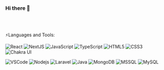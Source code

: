 ### Hi there 👋
<br/><br/>
<!--
- 🔭 I’m currently working on ...
- 🌱 I’m currently learning ...
- 👯 I’m looking to collaborate on ...
- 🤔 I’m looking for help with ...
- 💬 Ask me about ...
- 📫 How to reach me: ...
- 😄 Pronouns: ...
- ⚡ Fun fact: ...
![Tailwindcss](https://img.shields.io/badge/-Tailwind-38B2AC?style=flat-square&logo=tailwind-css&logoColor=white)
-->

⚡Languages and Tools:
  <br/>
  <p align="left">   

![React](https://img.shields.io/badge/-React-black?style=flat-square&logo=react)
![NextJS](https://img.shields.io/badge/-Next.js-black?style=flat-square&logo=next.js)
![JavaScript](https://img.shields.io/badge/-JavaScript-black?style=flat-square&logo=javascript)
![TypeScript](https://img.shields.io/badge/-TypeScript-black?style=flat-square&logo=typescript)
![HTML5](https://img.shields.io/badge/-HTML5-E34F26?style=flat-square&logo=html5&logoColor=white)
![CSS3](https://img.shields.io/badge/-CSS3-1572B6?style=flat-square&logo=css3)
![Chakra UI](https://img.shields.io/badge/-Chakra%20UI-black?style=flat-square&logo=chakra%20ui)
  
![VSCode](https://img.shields.io/badge/-VSCode-black?style=flat-square&logo=Visual%20Studio%20Code&logoColor=blue)
![Nodejs](https://img.shields.io/badge/-Nodejs-black?style=flat-square&logo=Node.js)
![Laravel](https://img.shields.io/badge/-Laravel-black?style=flat-square&logo=laravel)
![Java](https://img.shields.io/badge/-Java-E34A86?style=flat-square&logo=java)
![MongoDB](https://img.shields.io/badge/-MongoDB-black?style=flat-square&logo=mongodb)
![MSSQL](https://img.shields.io/badge/-MSSQL-black?style=flat-square&logo=microsoft%20sql%20server&logoColor=blue)
![MySQL](https://img.shields.io/badge/-MySQL-black?style=flat-square&logo=mysql&logoColor=white)


  



